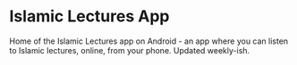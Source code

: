# Islamic Lectures App

Home of the Islamic Lectures app on Android - an app where you can listen to Islamic lectures, online, from your phone. Updated weekly-ish.
